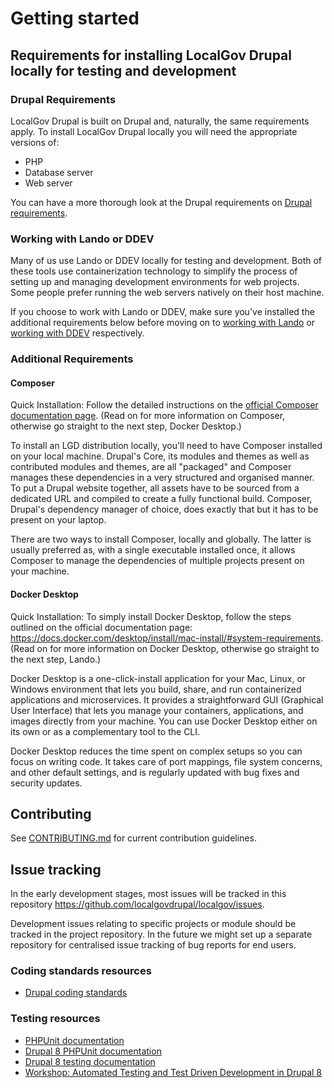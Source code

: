 # Getting started

## Requirements for installing LocalGov Drupal locally for testing and development

### Drupal Requirements

LocalGov Drupal is built on Drupal and, naturally, the same requirements apply. To install LocalGov Drupal locally you will need the appropriate versions of:
- PHP
- Database server
- Web server

You can have a more thorough look at the Drupal requirements on [Drupal requirements](https://docs.localgovdrupal.org/devs/getting-started/drupal-requirements.html).

### Working with Lando or DDEV

Many of us use Lando or DDEV locally for testing and development. Both of these tools use containerization technology
to simplify the process of setting up and managing development environments for web projects.
Some people prefer running the web servers natively on their host machine.

If you choose to work with Lando or DDEV, make sure you've installed the additional requirements below before moving on
to [working with Lando](https://docs.localgovdrupal.org/devs/getting-started/working-with-lando.html) or
[working with DDEV](https://docs.localgovdrupal.org/devs/getting-started/working-with-ddev.html) respectively.

### Additional Requirements

#### Composer

Quick Installation: Follow the detailed instructions on the [official Composer documentation page](https://getcomposer.org/doc/00-intro.md#globally).
(Read on for more information on Composer, otherwise go straight to the next step, Docker Desktop.)

To install an LGD distribution locally, you'll need to have Composer installed on your local machine. 
Drupal's Core, its modules and themes as well as contributed modules and themes, are all "packaged" and Composer 
manages these dependencies in a very structured and organised manner. To put a Drupal website together, all assets 
have to be sourced from a dedicated URL and compiled to create a fully functional build. Composer, Drupal's dependency 
manager of choice, does exactly that but it has to be present on your laptop.

There are two ways to install Composer, locally and globally. The latter is usually preferred as, with a single 
executable installed once, it allows Composer to manage the dependencies of multiple projects present on your machine.

#### Docker Desktop

Quick Installation: To simply install Docker Desktop, follow the steps outlined on the official documentation page: 
https://docs.docker.com/desktop/install/mac-install/#system-requirements.
(Read on for more information on Docker Desktop, otherwise go straight to the next step, Lando.)

Docker Desktop is a one-click-install application for your Mac, Linux, or Windows environment that lets you build, 
share, and run containerized applications and microservices.
It provides a straightforward GUI (Graphical User Interface) that lets you manage your containers, applications, and 
images directly from your machine. You can use Docker Desktop either on its own or as a complementary tool to the CLI.

Docker Desktop reduces the time spent on complex setups so you can focus on writing code.
It takes care of port mappings, file system concerns, and other default settings, and is regularly updated with 
bug fixes and security updates.

## Contributing

See [CONTRIBUTING.md](CONTRIBUTING.md) for current contribution guidelines.

## Issue tracking

In the early development stages, most issues will be tracked in this repository
<https://github.com/localgovdrupal/localgov/issues>.

Development issues relating to specific projects or module should be tracked in
the project repository. In the future we might set up a separate repository for
centralised issue tracking of bug reports for end users.

### Coding standards resources

* [Drupal coding standards](https://www.drupal.org/docs/develop/standards)

### Testing resources

* [PHPUnit documentation](https://phpunit.readthedocs.io/en/7.5/)
* [Drupal 8 PHPUnit documentation](https://www.drupal.org/docs/8/testing/phpunit-in-drupal-8)
* [Drupal 8 testing documentation](https://www.drupal.org/docs/8/testing)
* [Workshop: Automated Testing and Test Driven Development in Drupal 8](https://github.com/opdavies/workshop-drupal-automated-testing)
